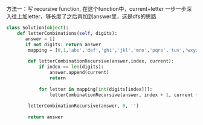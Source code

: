 方法一：写 recursive function, 在这个function中，current+letter 一步一步深入往上加letter，够长度了之后再加到answer里，这是dfs的思路


```Python
class Solution(object):
    def letterCombinations(self, digits):
       answer = []
       if not digits: return answer
        mapping = [0,1,'abc','def','ghi','jkl','mno','pqrs','tuv','wxyz']
        
        def letterCombinationRecursive(answer,index, current):
            if index == len(digits):
                answer.append(current)
                return
            
            for letter in mapping[int(digits[index])]:
                letterCombinationRecursive(answer, index + 1, current + letter)
            
        letterCombinationRecursive(answer, 0, '')
        
        return answer 
```
